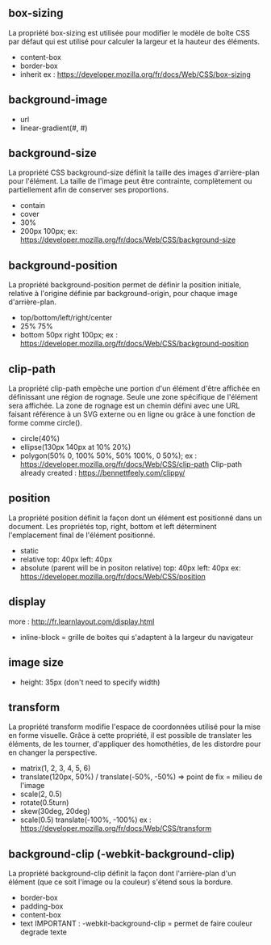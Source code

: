 ## box-sizing
La propriété box-sizing est utilisée pour modifier le modèle de boîte CSS par défaut qui est utilisé pour calculer la largeur et la hauteur des éléments.
- content-box
- border-box
- inherit
ex : https://developer.mozilla.org/fr/docs/Web/CSS/box-sizing

## background-image
- url
- linear-gradient(#, #)

## background-size
La propriété CSS background-size définit la taille des images d'arrière-plan pour l'élément. La taille de l'image peut être contrainte, complètement ou partiellement afin de conserver ses proportions.
- contain
- cover
- 30%
- 200px 100px;
ex: https://developer.mozilla.org/fr/docs/Web/CSS/background-size

## background-position
La propriété background-position permet de définir la position initiale, relative à l'origine définie par background-origin, pour chaque image d'arrière-plan.
- top/bottom/left/right/center
- 25% 75%
- bottom 50px right 100px;
ex : https://developer.mozilla.org/fr/docs/Web/CSS/background-position

## clip-path
La propriété clip-path empêche une portion d'un élément d'être affichée en définissant une région de rognage. Seule une zone spécifique de l'élément sera affichée. La zone de rognage est un chemin défini avec une URL faisant référence à un SVG externe ou en ligne ou grâce à une fonction de forme comme circle().
- circle(40%)
- ellipse(130px 140px at 10% 20%)
- polygon(50% 0, 100% 50%, 50% 100%, 0 50%);
ex : https://developer.mozilla.org/fr/docs/Web/CSS/clip-path
Clip-path already created : https://bennettfeely.com/clippy/

## position
La propriété position définit la façon dont un élément est positionné dans un document. Les propriétés top, right, bottom et left déterminent l'emplacement final de l'élément positionné.
- static
- relative
top: 40px 
left: 40px
- absolute (parent will be in positon relative)
top: 40px
left: 40px
ex: https://developer.mozilla.org/fr/docs/Web/CSS/position

## display
more : http://fr.learnlayout.com/display.html
- inline-block = grille de boites qui s'adaptent à la largeur du navigateur


## image size
- height: 35px (don't need to specify width)

## transform
La propriété transform modifie l'espace de coordonnées utilisé pour la mise en forme visuelle. Grâce à cette propriété, il est possible de translater les éléments, de les tourner, d'appliquer des homothéties, de les distordre pour en changer la perspective.
- matrix(1, 2, 3, 4, 5, 6)
- translate(120px, 50%) / translate(-50%, -50%) => point de fix = milieu de l'image
- scale(2, 0.5)
- rotate(0.5turn)
- skew(30deg, 20deg)
- scale(0.5) translate(-100%, -100%)
ex : https://developer.mozilla.org/fr/docs/Web/CSS/transform

## background-clip (-webkit-background-clip)
La propriété background-clip définit la façon dont l'arrière-plan d'un élément (que ce soit l'image ou la couleur) s'étend sous la bordure.
- border-box
- padding-box
- content-box
- text
IMPORTANT : -webkit-background-clip = permet de faire couleur degrade texte